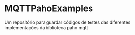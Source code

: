 # MQTTPahoExamples
Um repositório para guardar códigos de testes das diferentes implementações da biblioteca paho mqtt
